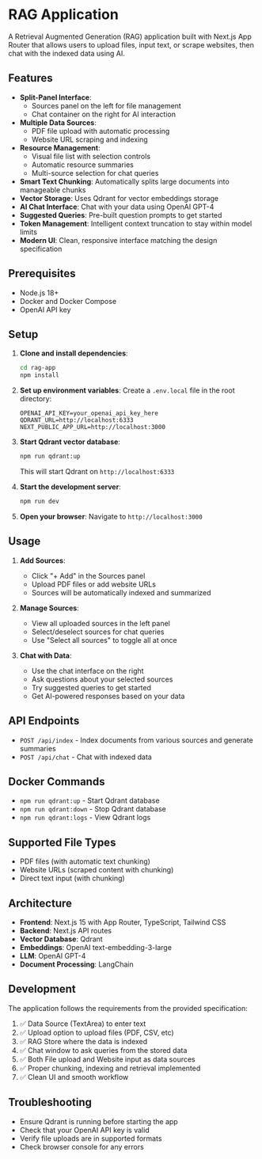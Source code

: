 # RAG Application

A Retrieval Augmented Generation (RAG) application built with Next.js App Router that allows users to upload files, input text, or scrape websites, then chat with the indexed data using AI.

## Features

- **Split-Panel Interface**:
  - Sources panel on the left for file management
  - Chat container on the right for AI interaction
- **Multiple Data Sources**:
  - PDF file upload with automatic processing
  - Website URL scraping and indexing
- **Resource Management**:
  - Visual file list with selection controls
  - Automatic resource summaries
  - Multi-source selection for chat queries
- **Smart Text Chunking**: Automatically splits large documents into manageable chunks
- **Vector Storage**: Uses Qdrant for vector embeddings storage
- **AI Chat Interface**: Chat with your data using OpenAI GPT-4
- **Suggested Queries**: Pre-built question prompts to get started
- **Token Management**: Intelligent context truncation to stay within model limits
- **Modern UI**: Clean, responsive interface matching the design specification

## Prerequisites

- Node.js 18+ 
- Docker and Docker Compose
- OpenAI API key

## Setup

1. **Clone and install dependencies**:
   ```bash
   cd rag-app
   npm install
   ```

2. **Set up environment variables**:
   Create a `.env.local` file in the root directory:
   ```env
   OPENAI_API_KEY=your_openai_api_key_here
   QDRANT_URL=http://localhost:6333
   NEXT_PUBLIC_APP_URL=http://localhost:3000
   ```

3. **Start Qdrant vector database**:
   ```bash
   npm run qdrant:up
   ```
   This will start Qdrant on `http://localhost:6333`

4. **Start the development server**:
   ```bash
   npm run dev
   ```

5. **Open your browser**:
   Navigate to `http://localhost:3000`

## Usage

1. **Add Sources**:
   - Click "+ Add" in the Sources panel
   - Upload PDF files or add website URLs
   - Sources will be automatically indexed and summarized

2. **Manage Sources**:
   - View all uploaded sources in the left panel
   - Select/deselect sources for chat queries
   - Use "Select all sources" to toggle all at once

3. **Chat with Data**:
   - Use the chat interface on the right
   - Ask questions about your selected sources
   - Try suggested queries to get started
   - Get AI-powered responses based on your data

## API Endpoints

- `POST /api/index` - Index documents from various sources and generate summaries
- `POST /api/chat` - Chat with indexed data

## Docker Commands

- `npm run qdrant:up` - Start Qdrant database
- `npm run qdrant:down` - Stop Qdrant database  
- `npm run qdrant:logs` - View Qdrant logs

## Supported File Types

- PDF files (with automatic text chunking)
- Website URLs (scraped content with chunking)
- Direct text input (with chunking)

## Architecture

- **Frontend**: Next.js 15 with App Router, TypeScript, Tailwind CSS
- **Backend**: Next.js API routes
- **Vector Database**: Qdrant
- **Embeddings**: OpenAI text-embedding-3-large
- **LLM**: OpenAI GPT-4
- **Document Processing**: LangChain

## Development

The application follows the requirements from the provided specification:

1. ✅ Data Source (TextArea) to enter text
2. ✅ Upload option to upload files (PDF, CSV, etc)
3. ✅ RAG Store where the data is indexed
4. ✅ Chat window to ask queries from the stored data
5. ✅ Both File upload and Website input as data sources
6. ✅ Proper chunking, indexing and retrieval implemented
7. ✅ Clean UI and smooth workflow

## Troubleshooting

- Ensure Qdrant is running before starting the app
- Check that your OpenAI API key is valid
- Verify file uploads are in supported formats
- Check browser console for any errors